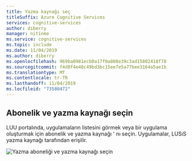 ```yaml
---
title: Yazma kaynağı seç
titleSuffix: Azure Cognitive Services
services: cognitive-services
author: diberry
manager: nitinme
ms.service: cognitive-services
ms.topic: include
ms.date: 11/04/2019
ms.author: diberry
ms.openlocfilehash: 969ba0981ecb0a17f0a808e39c3ad15802418f78
ms.sourcegitcommit: f4d8f4e48c49bd3bc15ee7e5a77bee3164a5ae1b
ms.translationtype: MT
ms.contentlocale: tr-TR
ms.lasthandoff: 11/04/2019
ms.locfileid: "73580472"
---
```

## <a name="select-subscription-and-authoring-resource"></a>Abonelik ve yazma kaynağı seçin

LUU portalında, uygulamaların listesini görmek veya bir uygulama oluşturmak için abonelik ve yazma kaynağı ' nı seçin. Uygulamalar, LUSıS yazma kaynağı tarafından erişilir. 

![Yazma aboneliği ve yazma kaynağı seçin](../media/select-authoring-resource/select-authoring-resource.png)